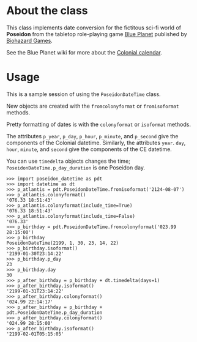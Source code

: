 # About the class

This class implements date conversion for the fictitous sci-fi world of **Poseidon** from the tabletop role-playing game [Blue Planet](https://www.biohazardgamespublishing.com/blueplanet) published by [Biohazard Games](https://www.biohazardgamespublishing.com/).

See the Blue Planet wiki for more about the [Colonial calendar](https://bp-rpg.org/Colonial_calendar).

# Usage

This is a sample session of using the `PoseidonDateTime` class.

New objects are created with the `fromcolonyformat` or `fromisoformat` methods.

Pretty formatting of dates is with the `colonyformat` or `isoformat` methods.

The attributes `p_year`, `p_day`, `p_hour`, `p_minute`, and `p_second` give the components of the Colonial datetime. Similarly, the attributes `year`. `day`, `hour`, `minute`, and `second` give the components of the CE datetime.

You can use `timedelta` objects changes the time; `PoseidonDateTime.p_day_duration` is one Poseidon day.

```
>>> import poseidon_datetime as pdt
>>> import datetime as dt
>>> p_atlantis = pdt.PoseidonDateTime.fromisoformat('2124-08-07')
>>> p_atlantis.colonyformat()
'076.33 18:51:43'
>>> p_atlantis.colonyformat(include_time=True)
'076.33 18:51:43'
>>> p_atlantis.colonyformat(include_time=False)
'076.33'
>>> p_birthday = pdt.PoseidonDateTime.fromcolonyformat('023.99 28:15:00')
>>> p_birthday
PoseidonDateTime(2199, 1, 30, 23, 14, 22)
>>> p_birthday.isoformat()
'2199-01-30T23:14:22'
>>> p_birthday.p_day
23
>>> p_birthday.day
30
>>> p_after_birthday = p_birthday + dt.timedelta(days=1)
>>> p_after_birthday.isoformat()
'2199-01-31T23:14:22'
>>> p_after_birthday.colonyformat()
'024.99 22:14:17'
>>> p_after_birthday = p_birthday + pdt.PoseidonDateTime.p_day_duration
>>> p_after_birthday.colonyformat()
'024.99 28:15:00'
>>> p_after_birthday.isoformat()
'2199-02-01T05:15:05'
```
